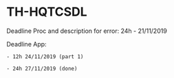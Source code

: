 # TH-HQTCSDL
Deadline Proc and description for error: 24h - 21/11/2019

Deadline App: 

    - 12h 24/11/2019 (part 1)
    
    - 24h 27/11/2019 (done)

